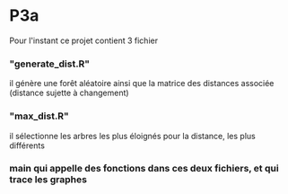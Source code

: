 # P3a

Pour l'instant ce projet contient 3 fichier

### "generate_dist.R"

il génère une forêt aléatoire ainsi que la matrice des distances associée (distance sujette à changement)


### "max_dist.R"

il sélectionne les arbres les  plus éloignés pour la distance, les plus différents


### main qui appelle des fonctions dans ces deux fichiers, et qui trace les graphes

